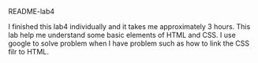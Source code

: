 README-lab4

I finished this lab4 individually and it takes me approximately 3 hours.
This lab help me understand some basic elements of HTML and CSS. 
I use google to solve problem when I have problem such as how to link the CSS filr to HTML.

